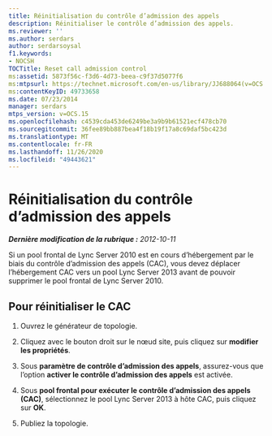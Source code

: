 ```yaml
---
title: Réinitialisation du contrôle d’admission des appels
description: Réinitialiser le contrôle d’admission des appels.
ms.reviewer: ''
ms.author: serdars
author: serdarsoysal
f1.keywords:
- NOCSH
TOCTitle: Reset call admission control
ms:assetid: 5873f56c-f3d6-4d73-beea-c9f37d5077f6
ms:mtpsurl: https://technet.microsoft.com/en-us/library/JJ688064(v=OCS.15)
ms:contentKeyID: 49733658
ms.date: 07/23/2014
manager: serdars
mtps_version: v=OCS.15
ms.openlocfilehash: c4539cda453de6249be3a9b9b61521ecf478cb70
ms.sourcegitcommit: 36fee89bb887bea4f18b19f17a8c69daf5bc423d
ms.translationtype: MT
ms.contentlocale: fr-FR
ms.lasthandoff: 11/26/2020
ms.locfileid: "49443621"
---
```

# <a name="reset-call-admission-control"></a>Réinitialisation du contrôle d’admission des appels

<div data-xmlns="http://www.w3.org/1999/xhtml">

<div class="topic" data-xmlns="http://www.w3.org/1999/xhtml" data-msxsl="urn:schemas-microsoft-com:xslt" data-cs="https://msdn.microsoft.com/">

<div data-asp="https://msdn2.microsoft.com/asp">



</div>

<div id="mainSection">

<div id="mainBody">

<span> </span>

_**Dernière modification de la rubrique :** 2012-10-11_

Si un pool frontal de Lync Server 2010 est en cours d’hébergement par le biais du contrôle d’admission des appels (CAC), vous devez déplacer l’hébergement CAC vers un pool Lync Server 2013 avant de pouvoir supprimer le pool frontal de Lync Server 2010.

<div>

## <a name="to-reset-cac"></a>Pour réinitialiser le CAC

1.  Ouvrez le générateur de topologie.

2.  Cliquez avec le bouton droit sur le nœud site, puis cliquez sur **modifier les propriétés**.

3.  Sous **paramètre de contrôle d’admission des appels**, assurez-vous que l’option **activer le contrôle d’admission des appels** est activée.

4.  Sous **pool frontal pour exécuter le contrôle d’admission des appels (CAC)**, sélectionnez le pool Lync Server 2013 à hôte CAC, puis cliquez sur **OK**.

5.  Publiez la topologie.

</div>

</div>

<span> </span>

</div>

</div>

</div>

